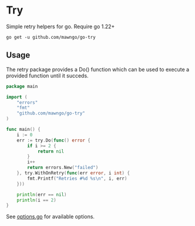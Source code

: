 # Try

Simple retry helpers for go. Require go 1.22+

```shell
go get -u github.com/mawngo/go-try
```

## Usage

The retry package provides a Do() function which can be used to execute a provided function until it succeds.

```go
package main

import (
	"errors"
	"fmt"
	"github.com/mawngo/go-try"
)

func main() {
	i := 0
	err := try.Do(func() error {
		if i >= 2 {
			return nil
		}
		i++
		return errors.New("failed")
	}, try.WithOnRetry(func(err error, i int) {
		fmt.Printf("Retries #%d %s\n", i, err)
	}))

	println(err == nil)
	println(i == 2)
}

```

See [options.go](options.go) for available options.